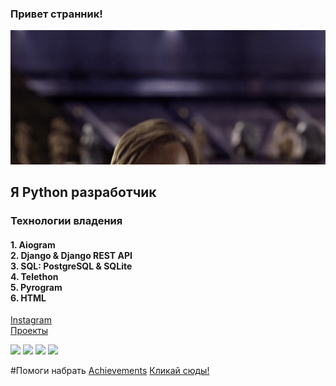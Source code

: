 ### Привет странник!

![](/MeagerHardtofindAlbertosaurus-size_restricted.gif)  

## Я Python разработчик

### Технологии владения

#### 1. Aiogram <br> 2. Django & Django REST API <br> 3. SQL: PostgreSQL & SQLite <br> 4. Telethon <br> 5. Pyrogram <br> 6. HTML

[Instagram](https://www.instagram.com/zufar_ik)<br>
[Проекты](https://github.com/zufar-ik?tab=repositories)

<img src="https://s3.dualstack.us-east-2.amazonaws.com/pythondotorg-assets/media/community/logos/python-logo-only.png" width="50">        <img src="https://static.djangoproject.com/img/logos/django-logo-negative.svg" width="150">        <img src="https://docs.aiogram.dev/en/latest/_static/logo.png" width="65">         <img src="https://i.ibb.co/MSwXhXD/photo-2023-01-02-19-52-41.jpg" width="60">

#Помоги набрать [Achievements](https://github.com/zufar-ik?tab=achievements)
[Кликай сюды!](https://github.com/zufar-ik/DefaultForBot)
